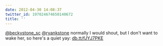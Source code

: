 ```yaml
---
date: 2012-04-30 14:08:37
twitter_id: 197024674650140672
title: ''
---
```




[@beckystone_sc](https://twitter.com/beckystone_sc) [@ryankstone](https://twitter.com/ryankstone) normally I would shout, but I don't want to wake her, so here's a quiet yay: [db.tt/fJYJ7PKE](http://db.tt/fJYJ7PKE)
